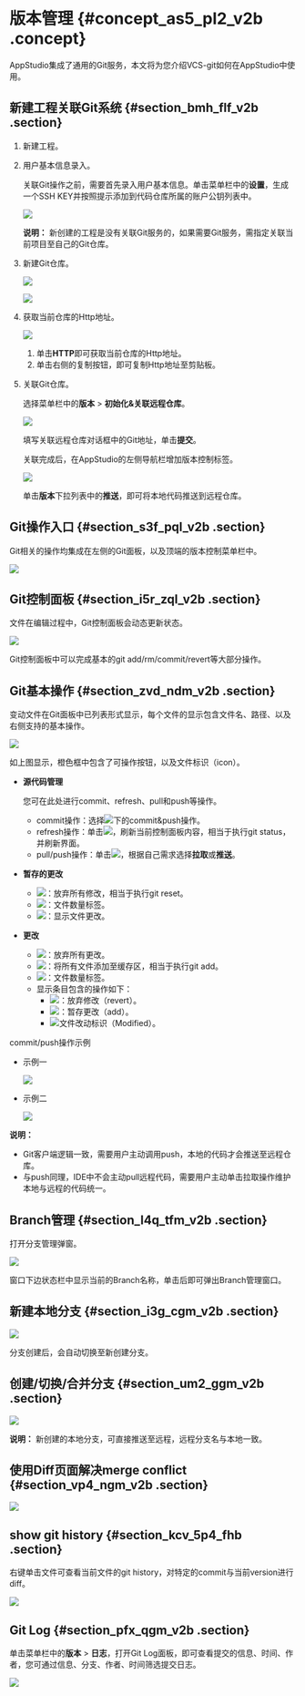 # 版本管理 {#concept_as5_pl2_v2b .concept}

AppStudio集成了通用的Git服务，本文将为您介绍VCS-git如何在AppStudio中使用。

## 新建工程关联Git系统 {#section_bmh_flf_v2b .section}

1.  新建工程。
2.  用户基本信息录入。

    关联Git操作之前，需要首先录入用户基本信息。单击菜单栏中的**设置**，生成一个SSH KEY并按照提示添加到代码仓库所属的账户公钥列表中。

    ![](http://static-aliyun-doc.oss-cn-hangzhou.aliyuncs.com/assets/img/17729/155417512241723_zh-CN.png)

    **说明：** 新创建的工程是没有关联Git服务的，如果需要Git服务，需指定关联当前项目至自己的Git仓库。

3.  新建Git仓库。

    ![](http://static-aliyun-doc.oss-cn-hangzhou.aliyuncs.com/assets/img/17729/155417512241725_zh-CN.png)

    ![](http://static-aliyun-doc.oss-cn-hangzhou.aliyuncs.com/assets/img/17729/155417512241726_zh-CN.png)

4.  获取当前仓库的Http地址。

    ![](http://static-aliyun-doc.oss-cn-hangzhou.aliyuncs.com/assets/img/17729/155417512241728_zh-CN.png)

    1.  单击**HTTP**即可获取当前仓库的Http地址。
    2.  单击右侧的复制按钮，即可复制Http地址至剪贴板。
5.  关联Git仓库。

    选择菜单栏中的**版本** \> **初始化&关联远程仓库**。

    ![](http://static-aliyun-doc.oss-cn-hangzhou.aliyuncs.com/assets/img/17729/155417512241729_zh-CN.png)

    填写关联远程仓库对话框中的Git地址，单击**提交**。

    关联完成后，在AppStudio的左侧导航栏增加版本控制标签。

    ![](http://static-aliyun-doc.oss-cn-hangzhou.aliyuncs.com/assets/img/17729/15541751229674_zh-CN.png)

    单击**版本**下拉列表中的**推送**，即可将本地代码推送到远程仓库。


## Git操作入口 {#section_s3f_pql_v2b .section}

Git相关的操作均集成在左侧的Git面板，以及顶端的版本控制菜单栏中。

![](http://static-aliyun-doc.oss-cn-hangzhou.aliyuncs.com/assets/img/17729/15541751239675_zh-CN.png)

## Git控制面板 {#section_i5r_zql_v2b .section}

文件在编辑过程中，Git控制面板会动态更新状态。

![](images/9676_zh-CN.gif)

Git控制面板中可以完成基本的git add/rm/commit/revert等大部分操作。

## Git基本操作 {#section_zvd_ndm_v2b .section}

变动文件在Git面板中已列表形式显示，每个文件的显示包含文件名、路径、以及右侧支持的基本操作。

![](http://static-aliyun-doc.oss-cn-hangzhou.aliyuncs.com/assets/img/17729/15541751239773_zh-CN.png)

如上图显示，橙色框中包含了可操作按钮，以及文件标识（icon）。

-   **源代码管理**

    您可在此处进行commit、refresh、pull和push等操作。

    -   commit操作：选择![](http://static-aliyun-doc.oss-cn-hangzhou.aliyuncs.com/assets/img/17729/15541751239680_zh-CN.png)下的commit&push操作。
    -   refresh操作：单击![](http://static-aliyun-doc.oss-cn-hangzhou.aliyuncs.com/assets/img/17729/15541751239681_zh-CN.png)，刷新当前控制面板内容，相当于执行git status，并刷新界面。
    -   pull/push操作：单击![](http://static-aliyun-doc.oss-cn-hangzhou.aliyuncs.com/assets/img/17729/15541751239682_zh-CN.png)，根据自己需求选择**拉取**或**推送**。
-   **暂存的更改**
    -   ![](http://static-aliyun-doc.oss-cn-hangzhou.aliyuncs.com/assets/img/17729/15541751239683_zh-CN.png)：放弃所有修改，相当于执行git reset。
    -   ![](http://static-aliyun-doc.oss-cn-hangzhou.aliyuncs.com/assets/img/17729/15541751239684_zh-CN.png)：文件数量标签。
    -   ![](http://static-aliyun-doc.oss-cn-hangzhou.aliyuncs.com/assets/img/17729/15541751239685_zh-CN.png)：显示文件更改。
-   **更改**
    -   ![](http://static-aliyun-doc.oss-cn-hangzhou.aliyuncs.com/assets/img/17729/15541751239686_zh-CN.png)：放弃所有更改。
    -   ![](http://static-aliyun-doc.oss-cn-hangzhou.aliyuncs.com/assets/img/17729/15541751239687_zh-CN.png)：将所有文件添加至缓存区，相当于执行git add。
    -   ![](http://static-aliyun-doc.oss-cn-hangzhou.aliyuncs.com/assets/img/17729/15541751239684_zh-CN.png)：文件数量标签。
    -   显示条目包含的操作如下：
        -   ![](http://static-aliyun-doc.oss-cn-hangzhou.aliyuncs.com/assets/img/17729/15541751239686_zh-CN.png)：放弃修改（revert）。
        -   ![](http://static-aliyun-doc.oss-cn-hangzhou.aliyuncs.com/assets/img/17729/15541751239687_zh-CN.png)：暂存更改（add）。
        -   ![](http://static-aliyun-doc.oss-cn-hangzhou.aliyuncs.com/assets/img/17729/15541751239688_zh-CN.png)文件改动标识（Modified）。

commit/push操作示例

-   示例一

    ![](images/9692_zh-CN.gif)

-   示例二

    ![](images/9693_zh-CN.gif)


**说明：** 

-   Git客户端逻辑一致，需要用户主动调用push，本地的代码才会推送至远程仓库。
-   与push同理，IDE中不会主动pull远程代码，需要用户主动单击拉取操作维护本地与远程的代码统一。

## Branch管理 {#section_l4q_tfm_v2b .section}

打开分支管理弹窗。

![](images/9694_zh-CN.gif)

窗口下边状态栏中显示当前的Branch名称，单击后即可弹出Branch管理窗口。

## 新建本地分支 {#section_i3g_cgm_v2b .section}

![](images/9695_zh-CN.gif)

分支创建后，会自动切换至新创建分支。

## 创建/切换/合并分支 {#section_um2_ggm_v2b .section}

![](images/9696_zh-CN.gif)

**说明：** 新创建的本地分支，可直接推送至远程，远程分支名与本地一致。

## 使用Diff页面解决merge conflict {#section_vp4_ngm_v2b .section}

![](http://static-aliyun-doc.oss-cn-hangzhou.aliyuncs.com/assets/img/17729/155417512341730_zh-CN.png)

## show git history {#section_kcv_5p4_fhb .section}

右键单击文件可查看当前文件的git history，对特定的commit与当前version进行diff。

![](images/41731_zh-CN.gif)

## Git Log {#section_pfx_qgm_v2b .section}

单击菜单栏中的**版本** \> **日志**，打开Git Log面板，即可查看提交的信息、时间、作者，您可通过信息、分支、作者、时间筛选提交日志。

![](http://static-aliyun-doc.oss-cn-hangzhou.aliyuncs.com/assets/img/17729/155417512441732_zh-CN.png)

